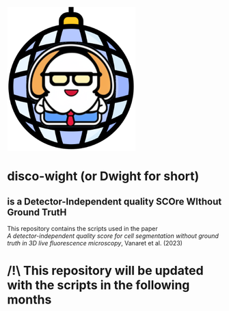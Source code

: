 <img src="imgs/dwight2.png" width="300">  

# disco-wight (or **Dwight** for short)
## is a **D**etector-**I**ndependent quality **SCO**re **WI**thout **G**round **T**rut**H**

This repository contains the scripts used in the paper  
*A detector-independent quality score for cell segmentation without ground truth in 3D live fluorescence microscopy*, Vanaret et al. (2023)

# /!\ **This repository will be updated with the scripts in the following months**
